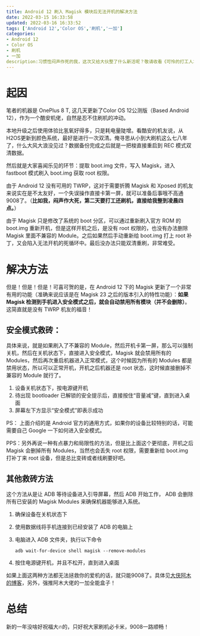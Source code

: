 ```yaml
---
title: Android 12 刷入 Magisk 模块后无法开机的解决方法
date: 2022-03-15 16:33:58
updated: 2022-03-16 16:33:52
tags: ['Android 12','Color OS','刷机','一加']
categories:
- Android 12
- Color OS
- 刷机
- 一加
description:习惯性闷声作死的我，这次又给大伙整了什么新活呢？敬请收看《可怜的打工人才不会在凌晨四点9008救砖这点事》。 
---
```

# 起因

笔者的机器是 OnePlus 8 T, 这几天更新了Color OS 12公测版（Based Android 12），作为一个酷安机佬，自然是忍不住刷机的冲动。

本地升级之后使用体验比氢氧好得多，只是耗电量陡增。看酷安的机友说，从H2OS更新到颜色系统，最好是进行一次双清。俺寻思从小到大刷机这么七八年了，什么大风大浪没见过？数据备份完成之后就是一把梭直接重启到 REC 模式双清数据。

然后就是大家喜闻乐见的环节：提取 boot.img 文件，写入 Magisk，进入 fastboot 模式刷入 boot.img 获取 root 权限。

由于 Android 12 没有可用的 TWRP，这对于需要折腾 Magisk 和 Xposed 的机友来说实在是不太友好，一个失误操作直接卡第一屏，就可以准备后事哦不高通9008了。（**比如我，闷声作大死，第二天要打工还刷机，直接给我整到凌晨四点。**）

由于 Magisk 只是修改了系统的 boot 分区，可以通过重新刷入官方 ROM 的 boot.img 重新开机，但是这样开机之后，是没有 root 权限的，也没有办法删除 Magisk 里面不兼容的 Module。之后如果然后手动重新给 boot.img 打上 root 补丁，又会陷入无法开机的死循环中。最后没办法只能双清重刷，非常难受。

# 解决方法

但是！但是！但是！可喜可贺的是，在 Android 12 下的 Magisk 更新了一个非常有用的功能（准确来说应该是在 Magisk 23 之后的版本引入的特性功能）：**如果 Magisk 检测到手机进入安全模式之后，就会自动禁用所有模块（并不会删除）**。这简直就是没有 TWRP 机友的福音！

## 安全模式救砖：

具体来说，就是如果刷入了不兼容的 Module，然后开机卡第一屏，那么可以强制关机，然后在关机状态下，直接进入安全模式，Magisk 就会禁用所有的 Modules，然后再次重启机器进入正常模式，这个时候因为所有的 Modules 都是禁用状态，所以可以正常开机，开机之后机器还是 root 状态，这时候直接删掉不兼容的 Module 就行了。

1. 设备关机状态下，按电源键开机
2. 待出现 bootloader 已解锁的安全提示后，直接按住“音量减”键，直到进入桌面
3. 屏幕左下方显示“安全模式”即表示成功

PS： 上面介绍的是 Android 官方的通用方式，如果你的设备比较特别的话，可能需要自己 Google 一下如何进入安全模式。

PPS：另外再说一种有点暴力和局限性的方法，但是比上面这个更彻底，开机之后 Magisk 会删掉所有 Modules，当然也会丢失 root 权限，需要重新给 boot.img 打补丁来 root 设备，但是总比变砖或者线刷要好吧。

## 其他救砖方法
这个方法从是让 ADB 等待设备进入引导屏幕，然后 ADB 开始工作， ADB 会删除所有已安装的 Magisk Modules 来确保机器能够进入系统。

1. 确保设备在关机状态下

2. 使用数据线将手机连接到已经安装了 ADB 的电脑上

3. 电脑进入 ADB 文件夹，执行以下命令

   ```shell
   adb wait-for-device shell magisk --remove-modules
   ```

4. 按住电源键开机，并且不松开，直到进入桌面

如果上面这两种方法都无法拯救你的爱机的话，就只能9008了。具体见[大侠阿木的博客](https://yun.daxiaamu.com/OnePlus_Roms/)，另外，强推阿木大佬的一加全能盒子！

# 总结

新的一年没啥好祝福大🔥的，只好祝大家刷机必卡米，9008一路顺畅！
